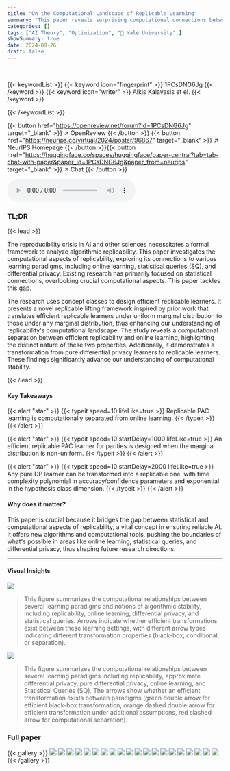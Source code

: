 ```yaml
---
title: "On the Computational Landscape of Replicable Learning"
summary: "This paper reveals surprising computational connections between algorithmic replicability and other learning paradigms, offering novel algorithms and demonstrating separations between replicability an..."
categories: []
tags: ["AI Theory", "Optimization", "🏢 Yale University",]
showSummary: true
date: 2024-09-26
draft: false
---
```


<br>

{{< keywordList >}}
{{< keyword icon="fingerprint" >}} 1PCsDNG6Jg {{< /keyword >}}
{{< keyword icon="writer" >}} Alkis Kalavasis et el. {{< /keyword >}}
 
{{< /keywordList >}}

{{< button href="https://openreview.net/forum?id=1PCsDNG6Jg" target="_blank" >}}
↗ OpenReview
{{< /button >}}
{{< button href="https://neurips.cc/virtual/2024/poster/96867" target="_blank" >}}
↗ NeurIPS Homepage
{{< /button >}}{{< button href="https://huggingface.co/spaces/huggingface/paper-central?tab=tab-chat-with-paper&paper_id=1PCsDNG6Jg&paper_from=neurips" target="_blank" >}}
↗ Chat
{{< /button >}}



<audio controls>
    <source src="https://ai-paper-reviewer.com/1PCsDNG6Jg/podcast.wav" type="audio/wav">
    Your browser does not support the audio element.
</audio>


### TL;DR


{{< lead >}}

The reproducibility crisis in AI and other sciences necessitates a formal framework to analyze algorithmic replicability.  This paper investigates the computational aspects of replicability, exploring its connections to various learning paradigms, including online learning, statistical queries (SQ), and differential privacy.  Existing research has primarily focused on statistical connections, overlooking crucial computational aspects.  This paper tackles this gap.

The research uses concept classes to design efficient replicable learners.  It presents a novel replicable lifting framework inspired by prior work that translates efficient replicable learners under uniform marginal distribution to those under any marginal distribution, thus enhancing our understanding of replicability's computational landscape.  The study reveals a computational separation between efficient replicability and online learning, highlighting the distinct nature of these two properties.  Additionally, it demonstrates a transformation from pure differential privacy learners to replicable learners.  These findings significantly advance our understanding of computational stability.

{{< /lead >}}


#### Key Takeaways

{{< alert "star" >}}
{{< typeit speed=10 lifeLike=true >}} Replicable PAC learning is computationally separated from online learning. {{< /typeit >}}
{{< /alert >}}

{{< alert "star" >}}
{{< typeit speed=10 startDelay=1000 lifeLike=true >}} An efficient replicable PAC learner for parities is designed when the marginal distribution is non-uniform. {{< /typeit >}}
{{< /alert >}}

{{< alert "star" >}}
{{< typeit speed=10 startDelay=2000 lifeLike=true >}} Any pure DP learner can be transformed into a replicable one, with time complexity polynomial in accuracy/confidence parameters and exponential in the hypothesis class dimension. {{< /typeit >}}
{{< /alert >}}

#### Why does it matter?
This paper is crucial because it bridges the gap between statistical and computational aspects of replicability, a vital concept in ensuring reliable AI.  It offers new algorithms and computational tools, pushing the boundaries of what's possible in areas like online learning, statistical queries, and differential privacy, thus shaping future research directions.

------
#### Visual Insights



![](https://ai-paper-reviewer.com/1PCsDNG6Jg/figures_3_1.jpg)

> This figure summarizes the computational relationships between several learning paradigms and notions of algorithmic stability, including replicability, online learning, differential privacy, and statistical queries.  Arrows indicate whether efficient transformations exist between these learning settings, with different arrow types indicating different transformation properties (black-box, conditional, or separation).





![](https://ai-paper-reviewer.com/1PCsDNG6Jg/tables_17_1.jpg)

> This figure summarizes the computational relationships between several learning paradigms including replicability, approximate differential privacy, pure differential privacy, online learning, and Statistical Queries (SQ). The arrows show whether an efficient transformation exists between paradigms (green double arrow for efficient black-box transformation, orange dashed double arrow for efficient transformation under additional assumptions, red slashed arrow for computational separation).





### Full paper

{{< gallery >}}
<img src="https://ai-paper-reviewer.com/1PCsDNG6Jg/1.png" class="grid-w50 md:grid-w33 xl:grid-w25" />
<img src="https://ai-paper-reviewer.com/1PCsDNG6Jg/2.png" class="grid-w50 md:grid-w33 xl:grid-w25" />
<img src="https://ai-paper-reviewer.com/1PCsDNG6Jg/3.png" class="grid-w50 md:grid-w33 xl:grid-w25" />
<img src="https://ai-paper-reviewer.com/1PCsDNG6Jg/4.png" class="grid-w50 md:grid-w33 xl:grid-w25" />
<img src="https://ai-paper-reviewer.com/1PCsDNG6Jg/5.png" class="grid-w50 md:grid-w33 xl:grid-w25" />
<img src="https://ai-paper-reviewer.com/1PCsDNG6Jg/6.png" class="grid-w50 md:grid-w33 xl:grid-w25" />
<img src="https://ai-paper-reviewer.com/1PCsDNG6Jg/7.png" class="grid-w50 md:grid-w33 xl:grid-w25" />
<img src="https://ai-paper-reviewer.com/1PCsDNG6Jg/8.png" class="grid-w50 md:grid-w33 xl:grid-w25" />
<img src="https://ai-paper-reviewer.com/1PCsDNG6Jg/9.png" class="grid-w50 md:grid-w33 xl:grid-w25" />
<img src="https://ai-paper-reviewer.com/1PCsDNG6Jg/10.png" class="grid-w50 md:grid-w33 xl:grid-w25" />
<img src="https://ai-paper-reviewer.com/1PCsDNG6Jg/11.png" class="grid-w50 md:grid-w33 xl:grid-w25" />
<img src="https://ai-paper-reviewer.com/1PCsDNG6Jg/12.png" class="grid-w50 md:grid-w33 xl:grid-w25" />
<img src="https://ai-paper-reviewer.com/1PCsDNG6Jg/13.png" class="grid-w50 md:grid-w33 xl:grid-w25" />
<img src="https://ai-paper-reviewer.com/1PCsDNG6Jg/14.png" class="grid-w50 md:grid-w33 xl:grid-w25" />
<img src="https://ai-paper-reviewer.com/1PCsDNG6Jg/15.png" class="grid-w50 md:grid-w33 xl:grid-w25" />
<img src="https://ai-paper-reviewer.com/1PCsDNG6Jg/16.png" class="grid-w50 md:grid-w33 xl:grid-w25" />
<img src="https://ai-paper-reviewer.com/1PCsDNG6Jg/17.png" class="grid-w50 md:grid-w33 xl:grid-w25" />
<img src="https://ai-paper-reviewer.com/1PCsDNG6Jg/18.png" class="grid-w50 md:grid-w33 xl:grid-w25" />
<img src="https://ai-paper-reviewer.com/1PCsDNG6Jg/19.png" class="grid-w50 md:grid-w33 xl:grid-w25" />
<img src="https://ai-paper-reviewer.com/1PCsDNG6Jg/20.png" class="grid-w50 md:grid-w33 xl:grid-w25" />
{{< /gallery >}}